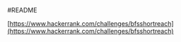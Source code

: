 #README

[https://www.hackerrank.com/challenges/bfsshortreach](https://www.hackerrank.com/challenges/bfsshortreach)

